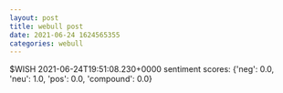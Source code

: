 ```yaml
--- 
layout: post 
title: webull post 
date: 2021-06-24 1624565355 
categories: webull 
--- 
```

$WISH	2021-06-24T19:51:08.230+0000
sentiment scores: {'neg': 0.0, 'neu': 1.0, 'pos': 0.0, 'compound': 0.0}